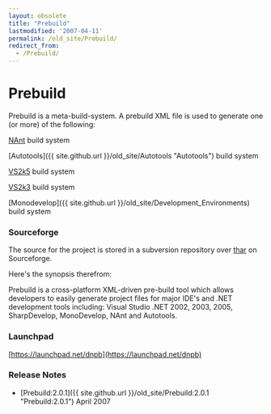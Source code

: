```yaml
---
layout: obsolete
title: "Prebuild"
lastmodified: '2007-04-11'
permalink: /old_site/Prebuild/
redirect_from:
  - /Prebuild/
---
```


Prebuild
========

Prebuild is a meta-build-system. A prebuild XML file is used to generate one (or more) of the following:

[NAnt](/index.php?title=NAnt&action=edit&redlink=1 "NAnt (page does not exist)") build system

[Autotools]({{ site.github.url }}/old_site/Autotools "Autotools") build system

[VS2k5](/index.php?title=VS2k5&action=edit&redlink=1 "VS2k5 (page does not exist)") build system

[VS2k3](/index.php?title=VS2k3&action=edit&redlink=1 "VS2k3 (page does not exist)") build system

[Monodevelop]({{ site.github.url }}/old_site/Development_Environments) build system

### Sourceforge

The source for the project is stored in a subversion repository over [thar](http://sourceforge.net/projects/dnpb/) on Sourceforge.

Here's the synopsis therefrom:

Prebuild is a cross-platform XML-driven pre-build tool which allows developers to easily generate project files for major IDE's and .NET development tools including: Visual Studio .NET 2002, 2003, 2005, SharpDevelop, MonoDevelop, NAnt and Autotools.

### Launchpad

[https://launchpad.net/dnpb](https://launchpad.net/dnpb)

### Release Notes

-   [Prebuild:2.0.1]({{ site.github.url }}/old_site/Prebuild:2.0.1 "Prebuild:2.0.1") April 2007



